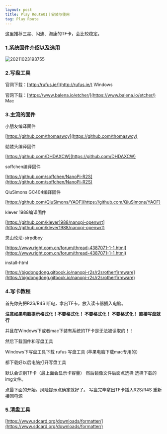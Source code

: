 ```yaml
---
layout: post
title: Play Route01丨安装与使用
tag: Play Route
---
```


这里推荐三星、闪迪、海康的TF卡，会比较稳定。

### 1.系统固件介绍以及选用

![20211023193755](https://cdn.jsdelivr.net/gh/luckykang/picture_bed/blogs_images/20211023193755.png)

### 2.写盘工具

官网下载：[http://rufus.ie/](http://rufus.ie/)   Windows

官网下载：[https://www.balena.io/etcher/](https://www.balena.io/etcher/)  Mac

### 3.主流的固件

小朋友编译固件

[https://github.com/thomaswcy](https://github.com/thomaswcy)

骷髅头编译固件

[https://github.com/DHDAXCW](https://github.com/DHDAXCW)

soffchen编译固件

[https://github.com/soffchen/NanoPi-R2S](https://github.com/soffchen/NanoPi-R2S)

QiuSimons GC404编译固件

[https://github.com/QiuSimons/YAOF](https://github.com/QiuSimons/YAOF)

klever 1988编译固件 

[https://github.com/klever1988/nanopi-openwrt](https://github.com/klever1988/nanopi-openwrt)

恩山论坛-sirpdboy

[https://www.right.com.cn/forum/thread-4387071-1-1.html](https://www.right.com.cn/forum/thread-4387071-1-1.html)

install-html

[https://bigdongdong.gitbook.io/nanopi-r2s/r2srotherfirmware](https://bigdongdong.gitbook.io/nanopi-r2s/r2srotherfirmware)

### 4.写卡教程

首先你先把R2S/R4S 断电，拿出TF卡，放入读卡器插入电脑。

**注意如果电脑提示格式化！不要格式化！ 不要格式化！ 不要格式化！ 直接写盘就行**

并且在Windows下或者mac下装有系统的TF卡是无法被读取的！！

然后下载固件和写盘工具

Windows下写盘工具下载 rufus 写盘工具 (苹果电脑下载mac专用的）

都下载好以后电脑打开写盘工具

默认会识别TF卡（最上面会显示卡容量） 然后镜像文件后面点选择 选择下载的img文件。

点最下面的开始。风险提示点确定就好了。 写盘完毕拿出TF卡插入R2S/R4S 重新接回电源

### 5.清盘工具

[https://www.sdcard.org/downloads/formatter/](https://www.sdcard.org/downloads/formatter/)


